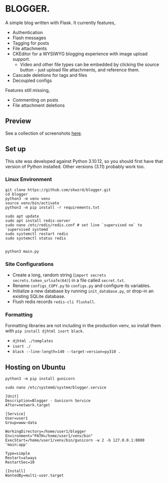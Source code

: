 # BLOGGER.

A simple blog written with Flask. It currently features,

- Authentication
- Flash messages
- Tagging for posts
- File attachments
- CKEditor for a WYSIWYG blogging experience with image upload support. 
    - Video and other file types can be embedded by clicking the source button - just upload file attachments, and reference them.
- Cascade deletions for tags and files
- Decoupled configs

Features still missing,

- Commenting on posts
- File attachment deletions


## Preview

See a collection of screenshots [here](resources/README.md).


## Set up

This site was developed against Python 3.10.12, so you should first have that version of Python installed. Other versions (3.11) probably work too.


### Linux Environment
```
git clone https://github.com/skwzrd/blogger.git
cd blogger
python3 -m venv venv
source venv/bin/activate
python3 -m pip install -r requirements.txt

sudo apt update
sudo apt install redis-server
sudo nano /etc/redis/redis.conf # set line `supervised no` to `supervised systemd`
sudo systemctl restart redis
sudo systemctl status redis


python3 main.py
```


### Site Configurations

- Create a long, random string (`import secrets` `secrets.token_urlsafe(64)`) in a file called `secret.txt`.
- Rename `configs_COPY.py` to `configs.py` and configure its variables.
- Initialize a new database by running `init_database.py`, or drop-in an existing SQLite database.
- Flush redis records `redis-cli flushall`.


### Formatting

Formatting libraries are not including in the production venv, so install them with `pip install djhtml isort black`.

- `djhtml ./templates`
- `isort ./`
- `black --line-length=140 --target-version=py310 .`


## Hosting on Ubuntu

`python3 -m pip install gunicorn`

`sudo nano /etc/systemd/system/blogger.service`

```service
[Unit]
Description=Blogger - Gunicorn Service
After=network.target

[Service]
User=user1
Group=www-data

WorkingDirectory=/home/user1/blogger
Environment="PATH=/home/user1/venv/bin"
ExecStart=/home/user1/venv/bin/gunicorn -w 2 -b 127.0.0.1:8080 'main:app'

Type=simple
Restart=always
RestartSec=10

[Install]
WantedBy=multi-user.target
```